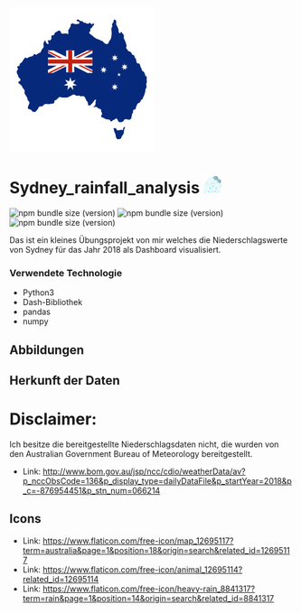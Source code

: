 ![Alt text](map.png "Optional title")
# Sydney_rainfall_analysis ![Alt text](heavy-rain.png "Optional title")
![npm bundle size (version)](https://img.shields.io/badge/version-0.0.1-darkblue) ![npm bundle size (version)](https://img.shields.io/badge/language-python3-blue)  ![npm bundle size (version)](https://img.shields.io/badge/framework-dash-blue) 

Das ist ein kleines Übungsprojekt von mir welches die Niederschlagswerte von Sydney für das Jahr 2018 als Dashboard visualisiert.

### Verwendete Technologie
* Python3
* Dash-Bibliothek
* pandas
* numpy

## Abbildungen



## Herkunft der Daten
# Disclaimer:
Ich besitze die bereitgestellte Niederschlagsdaten nicht, die wurden von den Australian Government Bureau of Meteorology bereitgestellt.

* Link: http://www.bom.gov.au/jsp/ncc/cdio/weatherData/av?p_nccObsCode=136&p_display_type=dailyDataFile&p_startYear=2018&p_c=-876954451&p_stn_num=066214
  
## Icons

* Link: https://www.flaticon.com/free-icon/map_12695117?term=australia&page=1&position=18&origin=search&related_id=12695117
* Link: https://www.flaticon.com/free-icon/animal_12695114?related_id=12695114
* Link: https://www.flaticon.com/free-icon/heavy-rain_8841317?term=rain&page=1&position=14&origin=search&related_id=8841317

